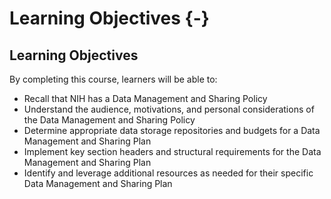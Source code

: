 
# Learning Objectives {-}

## Learning Objectives

By completing this course, learners will be able to:

* Recall that NIH has a Data Management and Sharing Policy
* Understand the audience, motivations, and personal considerations of the Data Management and Sharing Policy
* Determine appropriate data storage repositories and budgets for a Data Management and Sharing Plan
* Implement key section headers and structural requirements for the Data Management and Sharing Plan
* Identify and leverage additional resources as needed for their specific Data Management and Sharing Plan 

